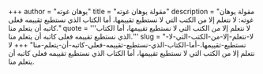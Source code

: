 +++
author = "يوهان غوته"
title = "مقولة يوهان غوته"
description = "مقولة يوهان غوته: لا نتعلم إلا من الكتب التي لا نستطيع تقييمها، أما الكتاب الذي نستطيع تقييمه فعلى كاتبه أن يتعلم منا."
quote = '''لا نتعلم إلا من الكتب التي لا نستطيع تقييمها، أما الكتاب الذي نستطيع تقييمه فعلى كاتبه أن يتعلم منا.'''
slug = "لا-نتعلم-إلا-من-الكتب-التي-لا-نستطيع-تقييمها،-أما-الكتاب-الذي-نستطيع-تقييمه-فعلى-كاتبه-أن-يتعلم-منا"
+++
لا نتعلم إلا من الكتب التي لا نستطيع تقييمها، أما الكتاب الذي نستطيع تقييمه فعلى كاتبه أن يتعلم منا.
